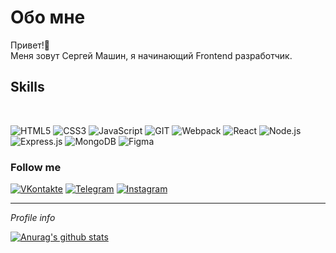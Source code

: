 <!---
-  Hi,👋 I’m Nekoula
- 👀 I’m interested in Web development and machine learning
--->

<h1>Обо мне</h1> 
Привет!👋  <br>
Меня зовут Сергей Машин, я начинающий Frontend разработчик. <br>  
 

<h2>Skills</h2>
<br>

![HTML5](https://img.shields.io/badge/-HTML5-141130?style=flat-square&logo=HTML5&logoColor=FF0000)
![CSS3](https://img.shields.io/badge/-CSS3-141130?style=flat-square&logo=CSS3&logoColor=009900)
![JavaScript](https://img.shields.io/badge/-JavaScript-141130?style=flat-square&logo=JavaScript&logoColor=yellow)
![GIT](https://img.shields.io/badge/-Git-141130?style=flat-square&logo=GIT&logoColor=FFFFFF)
![Webpack](https://img.shields.io/badge/-Webpack-141130?style=flat-square&logo=Webpack&)
![React](https://img.shields.io/badge/-React-141130?style=flat-square&logo=React)
![Node.js](https://img.shields.io/badge/-Node.js-141130?style=flat-square&logo=Node.js)
![Express.js](https://img.shields.io/badge/-Express.js-141130?style=flat-square&logo=Express)
![MongoDB](https://img.shields.io/badge/-MongoDB-141130?style=flat-square&logo=MongoDB)
![Figma](https://img.shields.io/badge/-Figma-141130?style=flat-square&logo=Figma)

<h3>Follow me</h3>

[![VKontakte](https://img.shields.io/badge/-VK-141130?style=flat-square&logo=Vk)](https://vk.com/n.khaddad)
[![Telegram](https://img.shields.io/badge/-Telegram-141130?style=flat-square&logo=Telegram)](https://t.me/Nekoula_Haddad)
[![Instagram](https://img.shields.io/badge/-Instagram-141130?style=flat-square&logo=Instagram)](https://www.instagram.com/)


<HR>
<i>Profile info</i>  
<br>


[![Anurag's github stats](https://github-readme-stats.vercel.app/api?username=nekoulahaddad&&show_icons=true&theme=nord)](https://github.com/anuraghazra/github-readme-stats)
